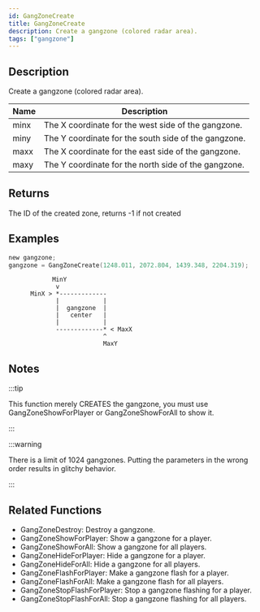 ```yaml
---
id: GangZoneCreate
title: GangZoneCreate
description: Create a gangzone (colored radar area).
tags: ["gangzone"]
---
```


## Description

Create a gangzone (colored radar area).

| Name | Description                                          |
| ---- | ---------------------------------------------------- |
| minx | The X coordinate for the west side of the gangzone.  |
| miny | The Y coordinate for the south side of the gangzone. |
| maxx | The X coordinate for the east side of the gangzone.  |
| maxy | The Y coordinate for the north side of the gangzone. |

## Returns

The ID of the created zone, returns -1 if not created

## Examples

```c
new gangzone;
gangzone = GangZoneCreate(1248.011, 2072.804, 1439.348, 2204.319);
```

```
            MinY
             v
      MinX > *-------------
             |            |
             |  gangzone  |
             |   center   |
             |            |
             -------------* < MaxX
                          ^
                          MaxY
```

## Notes

:::tip

This function merely CREATES the gangzone, you must use GangZoneShowForPlayer or GangZoneShowForAll to show it.

:::

:::warning

There is a limit of 1024 gangzones.
Putting the parameters in the wrong order results in glitchy behavior.

:::

## Related Functions

- GangZoneDestroy: Destroy a gangzone.
- GangZoneShowForPlayer: Show a gangzone for a player.
- GangZoneShowForAll: Show a gangzone for all players.
- GangZoneHideForPlayer: Hide a gangzone for a player.
- GangZoneHideForAll: Hide a gangzone for all players.
- GangZoneFlashForPlayer: Make a gangzone flash for a player.
- GangZoneFlashForAll: Make a gangzone flash for all players.
- GangZoneStopFlashForPlayer: Stop a gangzone flashing for a player.
- GangZoneStopFlashForAll: Stop a gangzone flashing for all players.
